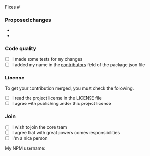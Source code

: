 <!--
# This file is automatically generated by a
# `metapak` module. Do NOT change it in
# place, your changes would be overriden.
-->

<!--

Thanks for improving this project!

Before doing so, there are a few checks to do in
 order to get your PR merged asap. Just fill in the
 following template.

-->

Fixes #

### Proposed changes
-
-

<!-- Check the boxes with a `x` like so `[x]` -->

### Code quality
- [ ] I made some tests for my changes
- [ ] I added my name in the
 [contributors](https://docs.npmjs.com/files/package.json#people-fields-author-contributors)
 field of the package.json file

### License
To get your contribution merged, you must check the following.

- [ ] I read the project license in the LICENSE file
- [ ] I agree with publishing under this project license

<!--

If you already maintain several NPM modules / NodeJS
 project, making significant changes on one of our modules
 automatically legitimates you as a core developer.

If you want to help, fill the following with to get
 GitHub/NPM r/w access.

-->
### Join
- [ ] I wish to join the core team
- [ ] I agree that with great powers comes responsibilities
- [ ] I'm a nice person

My NPM username:
